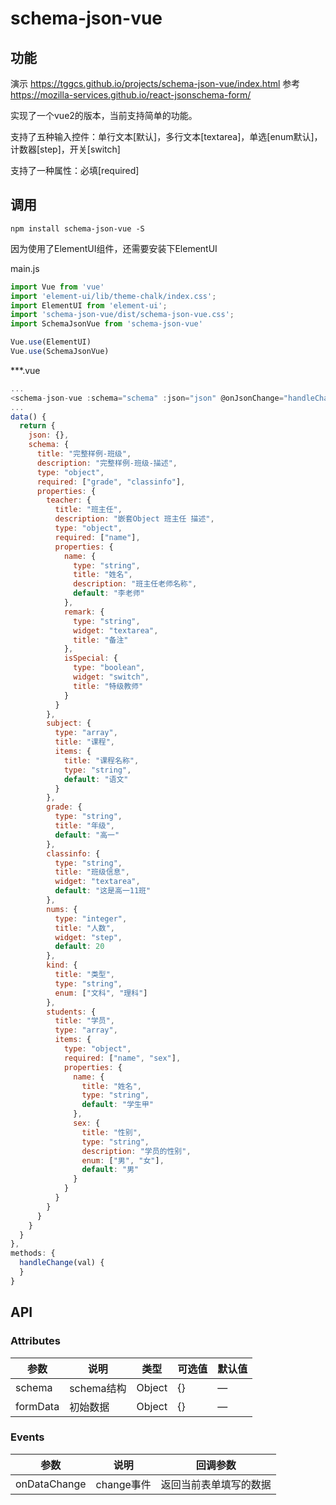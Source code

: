 # schema-json-vue

## 功能
演示 https://tggcs.github.io/projects/schema-json-vue/index.html
参考 https://mozilla-services.github.io/react-jsonschema-form/

实现了一个vue2的版本，当前支持简单的功能。

支持了五种输入控件：单行文本[默认]，多行文本[textarea]，单选[enum默认]，计数器[step]，开关[switch]

支持了一种属性：必填[required]


## 调用
```shell
npm install schema-json-vue -S
```
因为使用了ElementUI组件，还需要安装下ElementUI

main.js
``` javascript
import Vue from 'vue'
import 'element-ui/lib/theme-chalk/index.css';
import ElementUI from 'element-ui';
import 'schema-json-vue/dist/schema-json-vue.css';
import SchemaJsonVue from 'schema-json-vue'

Vue.use(ElementUI)
Vue.use(SchemaJsonVue)
```
***.vue
``` javascript
...
<schema-json-vue :schema="schema" :json="json" @onJsonChange="handleChange"/>
...
data() {
  return {
    json: {},
    schema: {
      title: "完整样例-班级",
      description: "完整样例-班级-描述",
      type: "object",
      required: ["grade", "classinfo"],
      properties: {
        teacher: {
          title: "班主任",
          description: "嵌套Object 班主任 描述",
          type: "object",
          required: ["name"],
          properties: {
            name: {
              type: "string",
              title: "姓名",
              description: "班主任老师名称",
              default: "李老师"
            },
            remark: {
              type: "string",
              widget: "textarea",
              title: "备注"
            },
            isSpecial: {
              type: "boolean",
              widget: "switch",
              title: "特级教师"
            }
          }
        },
        subject: {
          type: "array",
          title: "课程",
          items: {
            title: "课程名称",
            type: "string",
            default: "语文"
          }
        },
        grade: {
          type: "string",
          title: "年级",
          default: "高一"
        },
        classinfo: {
          type: "string",
          title: "班级信息",
          widget: "textarea",
          default: "这是高一11班"
        },
        nums: {
          type: "integer",
          title: "人数",
          widget: "step",
          default: 20
        },
        kind: {
          title: "类型",
          type: "string",
          enum: ["文科", "理科"]
        },
        students: {
          title: "学员",
          type: "array",
          items: {
            type: "object",
            required: ["name", "sex"],
            properties: {
              name: {
                title: "姓名",
                type: "string",
                default: "学生甲"
              },
              sex: {
                title: "性别",
                type: "string",
                description: "学员的性别",
                enum: ["男", "女"],
                default: "男"
              }
            }
          }
        }
      }
    }
  }
},
methods: {
  handleChange(val) {
  }
}

```

## API

### Attributes
| 参数          | 说明            | 类型            | 可选值                 | 默认值   |
|------------- |---------------- |---------------- |---------------------- |-------- |
| schema       | schema结构       | Object         |          {}           |    —    |
| formData     | 初始数据          | Object         |         {}             |     —    |

### Events
| 参数          | 说明            | 回调参数           |
|------------- |---------------- |---------------- |
| onDataChange | change事件       | 返回当前表单填写的数据   |

<!-- ### 实现
```
├─ components
|  ├─ fields    schema属性类型集合
|  ├─ widgets   插件集合
│  └─ index.vue 组件入口
├─ utils
│  ├─ common.js 公共方法
│  ├─ registry.js 插件方法
│  └─ schema.js schema方法
└─ index.vue 入口
``` -->
